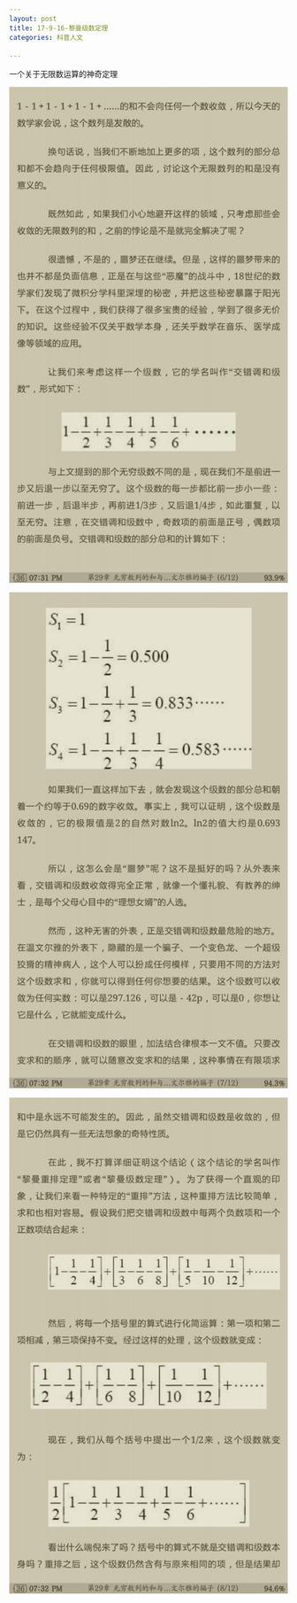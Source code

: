 ```yaml
---
layout: post
title: 17-9-16-黎曼级数定理
categories: 科普人文

---
```


一个关于无限数运算的神奇定理

![](/images/math/1.jpg)

![](/images/math/2.jpg)

![](/images/math/3.jpg)